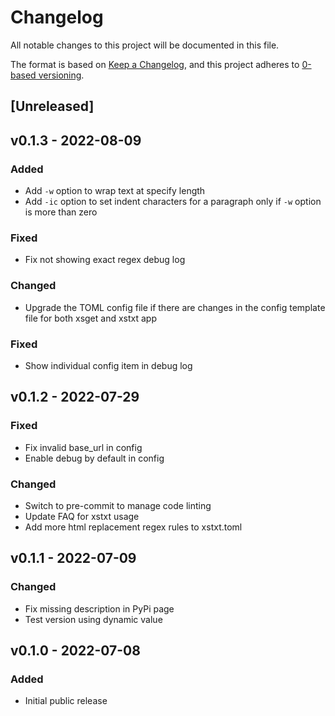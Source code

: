 # Changelog

All notable changes to this project will be documented in this file.

The format is based on [Keep a Changelog](https://keepachangelog.com/en/1.0.0/),
and this project adheres to [0-based versioning](https://0ver.org/).

## [Unreleased]

## v0.1.3 - 2022-08-09

### Added

- Add `-w` option to wrap text at specify length
- Add `-ic` option to set indent characters for a paragraph only if `-w` option
  is more than zero

### Fixed

- Fix not showing exact regex debug log

### Changed

- Upgrade the TOML config file if there are changes in the config template file
  for both xsget and xstxt app

### Fixed

- Show individual config item in debug log

## v0.1.2 - 2022-07-29

### Fixed

- Fix invalid base_url in config
- Enable debug by default in config

### Changed

- Switch to pre-commit to manage code linting
- Update FAQ for xstxt usage
- Add more html replacement regex rules to xstxt.toml

## v0.1.1 - 2022-07-09

### Changed

- Fix missing description in PyPi page
- Test version using dynamic value

## v0.1.0 - 2022-07-08

### Added

- Initial public release
